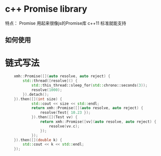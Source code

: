 # c++ Promise library
特点：
Promise 用起来很像js的Promise库
c++11 标准就能支持
## 如何使用

# 链式写法

````cpp
	xmh::Promise([](auto resolve, auto reject) {
		std::thread([resolve]() {
			std::this_thread::sleep_for(std::chrono::seconds(3));
			resolve(1000);
		}).detach();
	}).then([](int size) {
			std::cout << size << std::endl;
			return xmh::Promise([](auto resolve, auto reject) {
				resolve(Test{ 10.23 });
	        }).then([](Test vv) {
				return xmh::Promise([vv](auto resolve, auto reject) {
					resolve(vv.c);
				});
	        });
	}).then([](double k) {
		std::cout << k << std::endl;
	});
````
